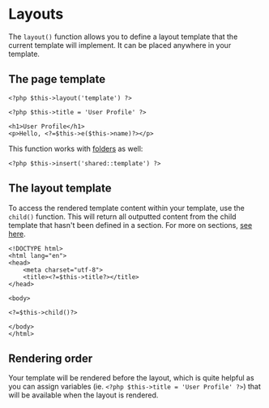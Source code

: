 Layouts
=======

The `layout()` function allows you to define a layout template that the current template will implement. It can be placed anywhere in your template.

## The page template

~~~.language-php
<?php $this->layout('template') ?>

<?php $this->title = 'User Profile' ?>

<h1>User Profile</h1>
<p>Hello, <?=$this->e($this->name)?></p>
~~~

This function works with [folders](/folders) as well:

~~~language-php
<?php $this->insert('shared::template') ?>
~~~

## The layout template

To access the rendered template content within your template, use the `child()` function. This will return all outputted content from the child template that hasn't been defined in a section. For more on sections, [see here](/sections).

~~~.language-php
<!DOCTYPE html>
<html lang="en">
<head>
    <meta charset="utf-8">
    <title><?=$this->title?></title>
</head>

<body>

<?=$this->child()?>

</body>
</html>
~~~

## Rendering order

Your template will be rendered before the layout, which is quite helpful as you can assign variables (ie. `<?php $this->title = 'User Profile' ?>`) that will be available when the layout is rendered.